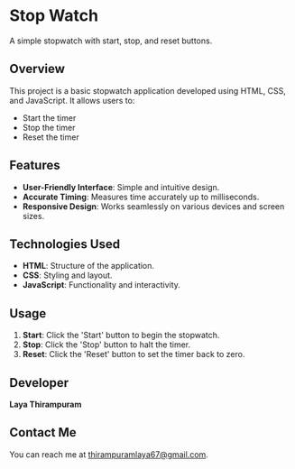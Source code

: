 # Stop Watch
A simple stopwatch with start, stop, and reset buttons.

## Overview
This project is a basic stopwatch application developed using HTML, CSS, and JavaScript. It allows users to:
- Start the timer
- Stop the timer
- Reset the timer

## Features
- **User-Friendly Interface**: Simple and intuitive design.
- **Accurate Timing**: Measures time accurately up to milliseconds.
- **Responsive Design**: Works seamlessly on various devices and screen sizes.

## Technologies Used
- **HTML**: Structure of the application.
- **CSS**: Styling and layout.
- **JavaScript**: Functionality and interactivity.

## Usage
1. **Start**: Click the 'Start' button to begin the stopwatch.
2. **Stop**: Click the 'Stop' button to halt the timer.
3. **Reset**: Click the 'Reset' button to set the timer back to zero.

## Developer
**Laya Thirampuram**

## Contact Me
You can reach me at [thirampuramlaya67@gmail.com](mailto:thirampuramlaya67@gmail.com).
